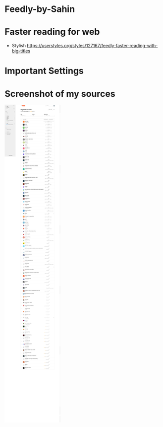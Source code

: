 # Feedly-by-Sahin

# Faster reading for web
* Stylish https://userstyles.org/styles/127167/feedly-faster-reading-with-big-titles

# Important Settings



# Screenshot of my sources

![What I follow](WhatIfollow.png "What I follow")
